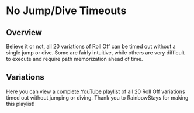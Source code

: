 # No Jump/Dive Timeouts

## Overview

Believe it or not, all 20 variations of Roll Off can be timed out without a single jump or dive. Some are fairly intuitive, while others are very difficult to execute and require path memorization ahead of time.

## Variations

Here you can view a [complete YouTube playlist](https://youtube.com/playlist?list=PL1sF1RHb6YqNGeD2soXQ82R-3JmOssCw5) of all 20 Roll Off variations timed out without jumping or diving. Thank you to RainbowStays for making this playlist!
